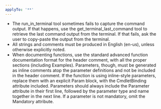 ```yaml
---
applyTo: '**'
---
```


* The run_in_terminal tool sometimes fails to capture the command output. If that happens, use the get_terminal_last_command tool to retrieve the last command output from the terminal. If that fails, ask the user to copy-paste the output from the terminal.
* All strings and comments must be produced in English (en-us), unless otherwise explicitly noted.
* When documenting functions, use the standard advanced function documentation format for the header comment, with all the proper sections (including Examples). Parameters, though, must be generated as inline comments atop the parameter definitions and not be included in the header comment. If the function is using inline-style parameters, replace them with an explicit Param block, with the CmdletBinding attribute included. Parameters should always include the Parameter attribute in their first line, followed by the parameter type and name together in the next line. If a parameter is not mandatory, omit the Mandatory attribute.
